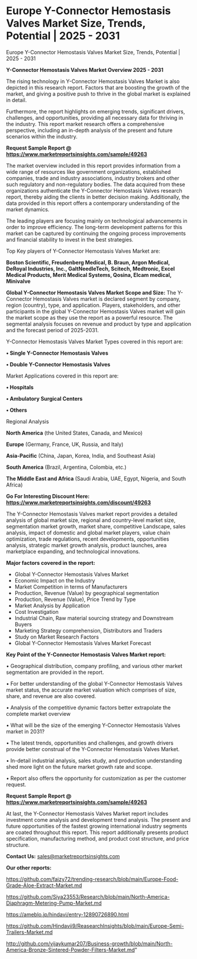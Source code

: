 # Europe Y-Connector Hemostasis Valves Market Size, Trends, Potential | 2025 - 2031
Europe Y-Connector Hemostasis Valves Market Size, Trends, Potential | 2025 - 2031

<Strong> Y-Connector Hemostasis Valves Market Overview 2025 - 2031</strong>

The rising technology in Y-Connector Hemostasis Valves Market is also depicted in this research report. Factors that are boosting the growth of the market, and giving a positive push to thrive in the global market is explained in detail.

Furthermore, the report highlights on emerging trends, significant drivers, challenges, and opportunities, providing all necessary data for thriving in the industry. This report market research offers a comprehensive perspective, including an in-depth analysis of the present and future scenarios within the industry.

<strong>Request Sample Report @ <a href=https://www.marketreportsinsights.com/sample/49263>https://www.marketreportsinsights.com/sample/49263</a></strong>

The market overview included in this report provides information from a wide range of resources like government organizations, established companies, trade and industry associations, industry brokers and other such regulatory and non-regulatory bodies. The data acquired from these organizations authenticate the Y-Connector Hemostasis Valves research report, thereby aiding the clients in better decision making. Additionally, the data provided in this report offers a contemporary understanding of the market dynamics.

The leading players are focusing mainly on technological advancements in order to improve efficiency. The long-term development patterns for this market can be captured by continuing the ongoing process improvements and financial stability to invest in the best strategies.

Top Key players of Y-Connector Hemostasis Valves Market are:

<strong>Boston Scientific, Freudenberg Medical, B. Braun, Argon Medical, DeRoyal Industries, Inc., GaltNeedleTech, Scitech, Medtronic, Excel Medical Products, Merit Medical Systems, Qosina, Elcam medical, Minivalve</strong>

<strong><b>Global Y-Connector Hemostasis Valves Market Scope and Size:</b></strong>
The Y-Connector Hemostasis Valves market is declared segment by company, region (country), type, and application. Players, stakeholders, and other participants in the global Y-Connector Hemostasis Valves market will gain the market scope as they use the report as a powerful resource. The segmental analysis focuses on revenue and product by type and application and the forecast period of 2025-2031.

Y-Connector Hemostasis Valves Market Types covered in this report are:

<strong>•  Single Y-Connector Hemostasis Valves

•  Double Y-Connector Hemostasis Valves</strong>

Market Applications covered in this report are:

<strong>•  Hospitals

•  Ambulatory Surgical Centers

•  Others</strong> 

Regional Analysis

<strong>North America</strong> (the United States, Canada, and Mexico)

<strong>Europe</strong> (Germany, France, UK, Russia, and Italy)

<strong>Asia-Pacific</strong> (China, Japan, Korea, India, and Southeast Asia)

<strong>South America</strong> (Brazil, Argentina, Colombia, etc.)

<strong>The Middle East and Africa</strong> (Saudi Arabia, UAE, Egypt, Nigeria, and South Africa)

<strong>Go For Interesting Discount Here: <a href=https://www.marketreportsinsights.com/discount/49263>https://www.marketreportsinsights.com/discount/49263</a></strong>

The Y-Connector Hemostasis Valves market report provides a detailed analysis of global market size, regional and country-level market size, segmentation market growth, market share, competitive Landscape, sales analysis, impact of domestic and global market players, value chain optimization, trade regulations, recent developments, opportunities analysis, strategic market growth analysis, product launches, area marketplace expanding, and technological innovations.

<strong><b>Major factors covered in the report:</b></strong>
<ul>
  <li>Global Y-Connector Hemostasis Valves Market </li>
  <li>Economic Impact on the Industry</li>
  <li>Market Competition in terms of Manufacturers</li>
  <li>Production, Revenue (Value) by geographical segmentation</li>
  <li>Production, Revenue (Value), Price Trend by Type</li>
  <li>Market Analysis by Application</li>
  <li>Cost Investigation</li>
  <li>Industrial Chain, Raw material sourcing strategy and Downstream Buyers</li>
  <li>Marketing Strategy comprehension, Distributors and Traders</li>
  <li>Study on Market Research Factors</li>
  <li>Global Y-Connector Hemostasis Valves Market Forecast</li>
</ul>

<strong><b>Key Point of the Y-Connector Hemostasis Valves Market report:</b></strong>

• Geographical distribution, company profiling, and various other market segmentation are provided in the report.

• For better understanding of the global Y-Connector Hemostasis Valves market status, the accurate market valuation which comprises of size, share, and revenue are also covered.

• Analysis of the competitive dynamic factors better extrapolate the complete market overview

• What will be the size of the emerging Y-Connector Hemostasis Valves market in 2031?

• The latest trends, opportunities and challenges, and growth drivers provide better construal of the Y-Connector Hemostasis Valves Market.

• In-detail industrial analysis, sales study, and production understanding shed more light on the future market growth rate and scope.

• Report also offers the opportunity for customization as per the customer request.

<strong>Request Sample Report @ <a href=https://www.marketreportsinsights.com/sample/49263>https://www.marketreportsinsights.com/sample/49263</a></strong>

At last, the Y-Connector Hemostasis Valves Market report includes investment come analysis and development trend analysis. The present and future opportunities of the fastest growing international industry segments are coated throughout this report. This report additionally presents product specification, manufacturing method, and product cost structure, and price structure.

<strong>Contact Us:</strong>
sales@marketreportsinsights.com

<strong>Our other reports:</strong>

<a href=https://github.com/faizy72/trending-research/blob/main/Europe-Food-Grade-Aloe-Extract-Market.md>https://github.com/faizy72/trending-research/blob/main/Europe-Food-Grade-Aloe-Extract-Market.md</a>

<a href=https://github.com/Siya23553/Research/blob/main/North-America-Diaphragm-Metering-Pump-Market.md>https://github.com/Siya23553/Research/blob/main/North-America-Diaphragm-Metering-Pump-Market.md</a>

<a href=https://ameblo.jp/hindavi/entry-12890726890.html>https://ameblo.jp/hindavi/entry-12890726890.html</a>

<a href=https://github.com/Hindavii9/ReasearchInsights/blob/main/Europe-Semi-Trailers-Market.md>https://github.com/Hindavii9/ReasearchInsights/blob/main/Europe-Semi-Trailers-Market.md</a>

<a href=http://github.com/vijaykumar207/Business-growth/blob/main/North-America-Bronze-Sintered-Powder-Filters-Market.md>http://github.com/vijaykumar207/Business-growth/blob/main/North-America-Bronze-Sintered-Powder-Filters-Market.md</a>"
